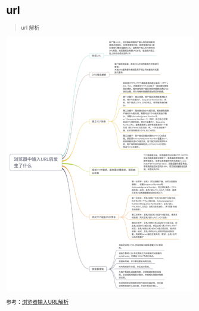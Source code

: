 # url

> url 解析

![浏览器输入URL解析](./url.png)

参考：[浏览器输入URL解析](https://juejin.im/post/5e32449d6fb9a02fe4581907?utm_source=gold_browser_extension)